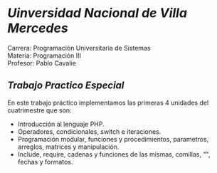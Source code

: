 # *Uinversidad Nacional de Villa Mercedes*

Carrera: Programación Universitaria de Sistemas<br>
Materia: Programación III<br>
Profesor: Pablo Cavalie

## _Trabajo Practico Especial_

En este trabajo práctico implementamos las primeras 4 unidades del cuatrimestre que son:

- Introducción al lenguaje PHP.
- Operadores, condicionales, switch e iteraciones.
- Programación modular, funciones y procedimientos, parametros, arreglos, matrices y manipulación.
- Include, require, cadenas y funciones de las mismas, comillas, "\", fechas y formatos.
